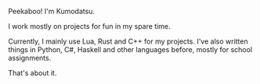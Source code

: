 Peekaboo! I'm Kumodatsu.

I work mostly on projects for fun in my spare time.

Currently, I mainly use Lua, Rust and C++ for my projects.
I've also written things in Python, C#, Haskell and other languages before, mostly for school
assignments.

That's about it.
